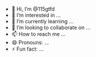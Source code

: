 - 👋 Hi, I’m @115gtfd
- 👀 I’m interested in ...
- 🌱 I’m currently learning ...
- 💞️ I’m looking to collaborate on ...
- 📫 How to reach me ...
- 😄 Pronouns: ...
- ⚡ Fun fact: ...

<!---
115gtfd/115gtfd is a ✨ special ✨ repository because its `README.md` (this file) appears on your GitHub profile.
You can click the Preview link to take a look at your changes.
--->
